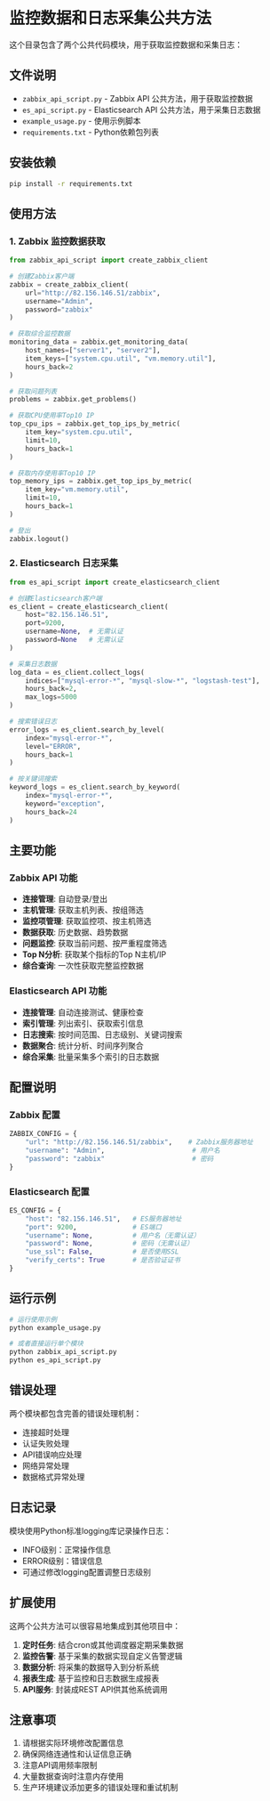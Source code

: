 # 监控数据和日志采集公共方法

这个目录包含了两个公共代码模块，用于获取监控数据和采集日志：

## 文件说明

- `zabbix_api_script.py` - Zabbix API 公共方法，用于获取监控数据
- `es_api_script.py` - Elasticsearch API 公共方法，用于采集日志数据
- `example_usage.py` - 使用示例脚本
- `requirements.txt` - Python依赖包列表

## 安装依赖

```bash
pip install -r requirements.txt
```

## 使用方法

### 1. Zabbix 监控数据获取

```python
from zabbix_api_script import create_zabbix_client

# 创建Zabbix客户端
zabbix = create_zabbix_client(
    url="http://82.156.146.51/zabbix",
    username="Admin",
    password="zabbix"
)

# 获取综合监控数据
monitoring_data = zabbix.get_monitoring_data(
    host_names=["server1", "server2"],
    item_keys=["system.cpu.util", "vm.memory.util"],
    hours_back=2
)

# 获取问题列表
problems = zabbix.get_problems()

# 获取CPU使用率Top10 IP
top_cpu_ips = zabbix.get_top_ips_by_metric(
    item_key="system.cpu.util",
    limit=10,
    hours_back=1
)

# 获取内存使用率Top10 IP  
top_memory_ips = zabbix.get_top_ips_by_metric(
    item_key="vm.memory.util",
    limit=10,
    hours_back=1
)

# 登出
zabbix.logout()
```

### 2. Elasticsearch 日志采集

```python
from es_api_script import create_elasticsearch_client

# 创建Elasticsearch客户端
es_client = create_elasticsearch_client(
    host="82.156.146.51",
    port=9200,
    username=None,  # 无需认证
    password=None   # 无需认证
)

# 采集日志数据
log_data = es_client.collect_logs(
    indices=["mysql-error-*", "mysql-slow-*", "logstash-test"],
    hours_back=2,
    max_logs=5000
)

# 搜索错误日志
error_logs = es_client.search_by_level(
    index="mysql-error-*",
    level="ERROR",
    hours_back=1
)

# 按关键词搜索
keyword_logs = es_client.search_by_keyword(
    index="mysql-error-*",
    keyword="exception",
    hours_back=24
)
```

## 主要功能

### Zabbix API 功能

- **连接管理**: 自动登录/登出
- **主机管理**: 获取主机列表、按组筛选
- **监控项管理**: 获取监控项、按主机筛选
- **数据获取**: 历史数据、趋势数据
- **问题监控**: 获取当前问题、按严重程度筛选
- **Top N分析**: 获取某个指标的Top N主机/IP
- **综合查询**: 一次性获取完整监控数据

### Elasticsearch API 功能

- **连接管理**: 自动连接测试、健康检查
- **索引管理**: 列出索引、获取索引信息
- **日志搜索**: 按时间范围、日志级别、关键词搜索
- **数据聚合**: 统计分析、时间序列聚合
- **综合采集**: 批量采集多个索引的日志数据

## 配置说明

### Zabbix 配置

```python
ZABBIX_CONFIG = {
    "url": "http://82.156.146.51/zabbix",    # Zabbix服务器地址
    "username": "Admin",                      # 用户名
    "password": "zabbix"                      # 密码
}
```

### Elasticsearch 配置

```python
ES_CONFIG = {
    "host": "82.156.146.51",   # ES服务器地址
    "port": 9200,              # ES端口
    "username": None,          # 用户名（无需认证）
    "password": None,          # 密码（无需认证）
    "use_ssl": False,          # 是否使用SSL
    "verify_certs": True       # 是否验证证书
}
```

## 运行示例

```bash
# 运行使用示例
python example_usage.py

# 或者直接运行单个模块
python zabbix_api_script.py
python es_api_script.py
```

## 错误处理

两个模块都包含完善的错误处理机制：

- 连接超时处理
- 认证失败处理
- API错误响应处理
- 网络异常处理
- 数据格式异常处理

## 日志记录

模块使用Python标准logging库记录操作日志：

- INFO级别：正常操作信息
- ERROR级别：错误信息
- 可通过修改logging配置调整日志级别

## 扩展使用

这两个公共方法可以很容易地集成到其他项目中：

1. **定时任务**: 结合cron或其他调度器定期采集数据
2. **监控告警**: 基于采集的数据实现自定义告警逻辑
3. **数据分析**: 将采集的数据导入到分析系统
4. **报表生成**: 基于监控和日志数据生成报表
5. **API服务**: 封装成REST API供其他系统调用

## 注意事项

1. 请根据实际环境修改配置信息
2. 确保网络连通性和认证信息正确
3. 注意API调用频率限制
4. 大量数据查询时注意内存使用
5. 生产环境建议添加更多的错误处理和重试机制 